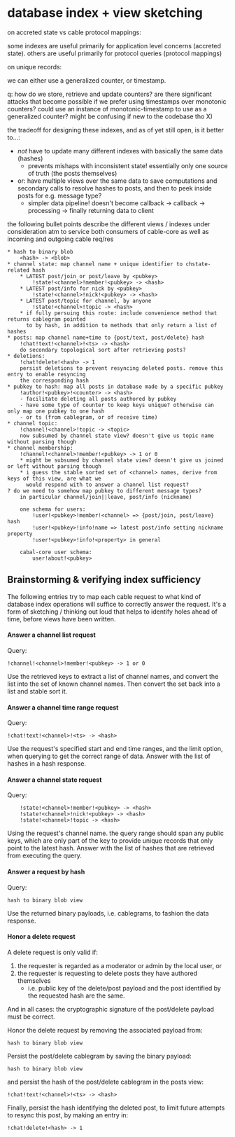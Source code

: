 # database index + view sketching 

on accreted state vs cable protocol mappings:

some indexes are useful primarily for application level concerns (accreted
state). others are useful primarily for protocol queries (protocol mappings)


on unique records:

we can either use a generalized counter, or timestamp.

q: how do we store, retrieve and update counters? are there significant attacks that become
possible if we prefer using timestamps over monotonic counters?  could use an instance of
monotonic-timestamp to use as a generalized counter? might be confusing if new to the codebase
tho X)


the tradeoff for designing these indexes, and as of yet still open, is it better to...:

* _not_ have to update many different indexes with basically the same data (hashes)
    * prevents mishaps with inconsistent state! essentially only one source of truth (the posts
      themselves)
* or: have multiple views over the same data to save computations and secondary calls to
  resolve hashes to posts, and then to peek inside posts for e.g. message type?
  * simpler data pipeline! doesn't become callback -> callback -> processing -> finally returning data to client

the following bullet points describe the different views / indexes under consideration atm to
service both consumers of cable-core as well as incoming and outgoing cable req/res


<!-- TODO (2023-02-09): view keeping track of / associating reqid needed -->

```
* hash to binary blob
    <hash> -> <blob>
* channel state: map channel name + unique identifier to chstate-related hash
    * LATEST post/join or post/leave by <pubkey>
        !state!<channel>!member!<pubkey> -> <hash>
    * LATEST post/info for nick by <pubkey>
        !state!<channel>!nick!<pubkey> -> <hash>
    * LATEST post/topic for channel, by anyone
        !state!<channel>!topic -> <hash>
    * if fully persuing this route: include convenience method that returns cablegram pointed
      to by hash, in addition to methods that only return a list of hashes
* posts: map channel name+time to {post/text, post/delete} hash
    !chat!text!<channel>!<ts> -> <hash>
    do secondary topological sort after retrieving posts?
* deletions:
    !chat!delete!<hash> -> 1
    persist deletions to prevent resyncing deleted posts. remove this entry to enable resyncing
    the corresponding hash
* pubkey to hash: map all posts in database made by a specific pubkey
    !author!<pubkey>!<counter> -> <hash>
    - facilitate deleting all posts authored by pubkey
    - have some type of counter to keep keys unique? otherwise can only map one pubkey to one hash
    - or ts (from cablegram, or of receive time)
* channel topic:
    !channel!<channel>!topic -> <topic>
    now subsumed by channel state view? doesn't give us topic name without parsing though
* channel membership:
    !channel!<channel>!member!<pubkey> -> 1 or 0
    * might be subsumed by channel state view? doesn't give us joined or left without parsing though
    * i guess the stable sorted set of <channel> names, derive from keys of this view, are what we
      would respond with to answer a channel list request?
? do we need to somehow map pubkey to different message types?
    in particular channel/join||leave, post/info (nickname)

    one schema for users:
        !user!<pubkey>!member!<channel> => {post/join, post/leave} hash
        !user!<pubkey>!info!name => latest post/info setting nickname property
        !user!<pubkey>!info!<property> in general

    cabal-core user schema:
        user!about!<pubkey>
```

## Brainstorming & verifying index sufficiency

The following entries try to map each cable request to what kind of database index operations
will suffice to correctly answer the request. It's a form of sketching / thinking out loud that
helps to identify holes ahead of time, before views have been written.

#### Answer a channel list request

Query:

    !channel!<channel>!member!<pubkey> -> 1 or 0

Use the retrieved keys to extract a list of channel names, and convert the list into the set of
known channel names. Then convert the set back into a list and stable sort it.

#### Answer a channel time range request

Query:

    !chat!text!<channel>!<ts> -> <hash>

Use the request's specified start and end time ranges, and the limit option, when querying to get the correct range
of data. Answer with the list of hashes in a hash response.

#### Answer a channel state request

Query:

        !state!<channel>!member!<pubkey> -> <hash>
        !state!<channel>!nick!<pubkey> -> <hash>
        !state!<channel>!topic -> <hash>

Using the request's channel name. the query range should span any public keys, which are only part
of the key to provide unique records that only point to the latest hash. Answer with the list of
hashes that are retrieved from executing the query.

#### Answer a request by hash

Query:

    hash to binary blob view

Use the returned binary payloads, i.e. cablegrams, to fashion the data response.

#### Honor a delete request

A delete request is only valid if:

1. the requester is regarded as a moderator or admin by the local user, or
2. the requester is requesting to delete posts they have authored themselves 
    * i.e. public key of the delete/post payload and the post identified by the requested hash
      are the same.

And in all cases: the cryptographic signature of the post/delete payload must be correct.

Honor the delete request by removing the associated payload from:

    hash to binary blob view

Persist the post/delete cablegram by saving the binary payload:

    hash to binary blob view

and persist the hash of the post/delete cablegram in the posts view:

    !chat!text!<channel>!<ts> -> <hash>

Finally, persist the hash identifying the deleted post, to limit future attempts to resync this
post, by making an entry in:

    !chat!delete!<hash> -> 1
